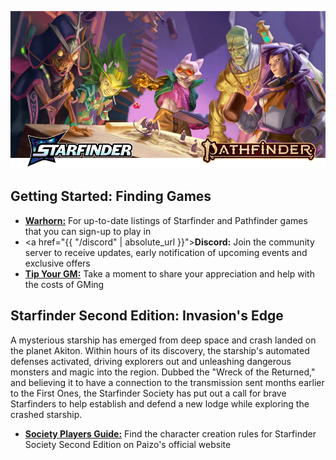 
![Image](/assets/img/featured-starfinder-pathfinder.webp)

## Getting Started: Finding Games

- [**Warhorn:**](https://warhorn.net/events/tethyr-x-starfinder-pathfinder-2e) For up-to-date listings of Starfinder and Pathfinder games that you can sign-up to play in
- <a href="{{ "/discord" | absolute_url }}">**Discord:**</a> Join the community server to receive updates, early notification of upcoming events and exclusive offers
- [**Tip Your GM:**](https://ko-fi.com/tethyr) Take a moment to share your appreciation and help with the costs of GMing

## Starfinder Second Edition: Invasion's Edge

A mysterious starship has emerged from deep space and crash landed on the planet Akiton. Within hours of its discovery, the starship's automated defenses activated, driving explorers out and unleashing dangerous monsters and magic into the region. Dubbed the "Wreck of the Returned," and believing it to have a connection to the transmission sent months earlier to the First Ones, the Starfinder Society has put out a call for brave Starfinders to help establish and defend a new lodge while exploring the crashed starship.
- [**Society Players Guide:**](https://downloads.paizo.com/OP-Files/SFS+Invasions+Edge+Players+Guide.pdf) Find the character creation rules for Starfinder Society Second Edition on Paizo's official website
